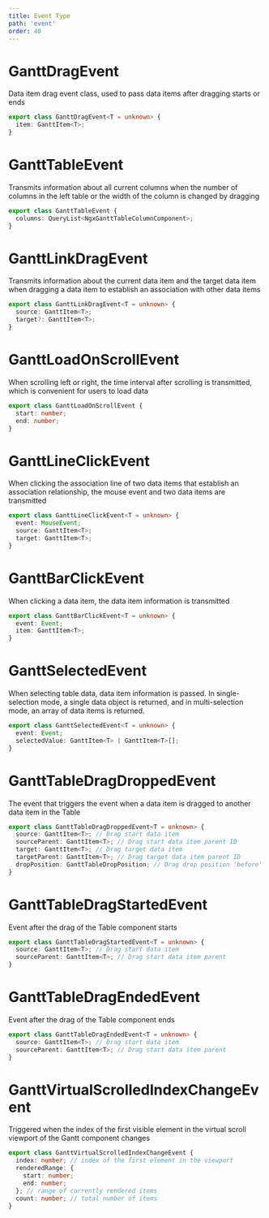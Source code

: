 ```yaml
---
title: Event Type
path: 'event'
order: 40
---
```


# GanttDragEvent

Data item drag event class, used to pass data items after dragging starts or ends

```ts
export class GanttDragEvent<T = unknown> {
  item: GanttItem<T>;
}
```

# GanttTableEvent

Transmits information about all current columns when the number of columns in the left table or the width of the column is changed by dragging

```ts
export class GanttTableEvent {
  columns: QueryList<NgxGanttTableColumnComponent>;
}
```

# GanttLinkDragEvent

Transmits information about the current data item and the target data item when dragging a data item to establish an association with other data items

```ts
export class GanttLinkDragEvent<T = unknown> {
  source: GanttItem<T>;
  target?: GanttItem<T>;
}
```

# GanttLoadOnScrollEvent

When scrolling left or right, the time interval after scrolling is transmitted, which is convenient for users to load data

```ts
export class GanttLoadOnScrollEvent {
  start: number;
  end: number;
}
```

# GanttLineClickEvent

When clicking the association line of two data items that establish an association relationship, the mouse event and two data items are transmitted

```ts
export class GanttLineClickEvent<T = unknown> {
  event: MouseEvent;
  source: GanttItem<T>;
  target: GanttItem<T>;
}
```

# GanttBarClickEvent

When clicking a data item, the data item information is transmitted

```ts
export class GanttBarClickEvent<T = unknown> {
  event: Event;
  item: GanttItem<T>;
}
```

# GanttSelectedEvent

When selecting table data, data item information is passed. In single-selection mode, a single data object is returned, and in multi-selection mode, an array of data items is returned.

```ts
export class GanttSelectedEvent<T = unknown> {
  event: Event;
  selectedValue: GanttItem<T> | GanttItem<T>[];
}
```

# GanttTableDragDroppedEvent

The event that triggers the event when a data item is dragged to another data item in the Table

```ts
export class GanttTableDragDroppedEvent<T = unknown> {
  source: GanttItem<T>; // Drag start data item
  sourceParent: GanttItem<T>; // Drag start data item parent ID
  target: GanttItem<T>; // Drag target data item
  targetParent: GanttItem<T>; // Drag target data item parent ID
  dropPosition: GanttTableDropPosition; // Drag drop position 'before' | 'inside' | 'after'
}
```

# GanttTableDragStartedEvent

Event after the drag of the Table component starts

```ts
export class GanttTableDragStartedEvent<T = unknown> {
  source: GanttItem<T>; // Drag start data item
  sourceParent: GanttItem<T>; // Drag start data item parent
}
```

# GanttTableDragEndedEvent

Event after the drag of the Table component ends

```ts
export class GanttTableDragEndedEvent<T = unknown> {
  source: GanttItem<T>; // Drag start data item
  sourceParent: GanttItem<T>; // Drag start data item parent
}
```

# GanttVirtualScrolledIndexChangeEvent

Triggered when the index of the first visible element in the virtual scroll viewport of the Gantt component changes

```ts
export class GanttVirtualScrolledIndexChangeEvent {
  index: number; // index of the first element in the viewport
  renderedRange: {
    start: number;
    end: number;
  }; // range of currently rendered items
  count: number; // total number of items
}
```
